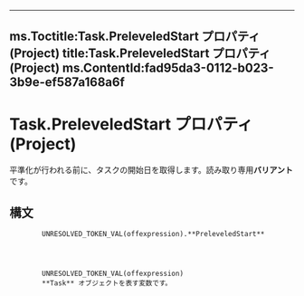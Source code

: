 

---
ms.Toctitle:Task.PreleveledStart プロパティ (Project)
title:Task.PreleveledStart プロパティ (Project)
ms.ContentId:fad95da3-0112-b023-3b9e-ef587a168a6f
---
# Task.PreleveledStart プロパティ (Project)




平準化が行われる前に、タスクの開始日を取得します。読み取り専用**バリアント**です。

## 構文

            UNRESOLVED_TOKEN_VAL(offexpression).**PreleveledStart**




            UNRESOLVED_TOKEN_VAL(offexpression)
            **Task** オブジェクトを表す変数です。




